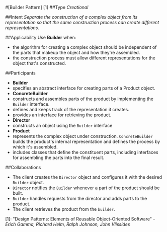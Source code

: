 #[Builder Pattern] [1]
##Type
*Creational*

##Intent
*Separate the construction of a complex object from its representation so that the same construction process can create different representations.*

##Applicability
Use **Builder** when:
- the algorithm for creating a complex object should be independent of the parts that makeup the object and how they're assembled.
- the construction process must allow different representations for the object that's constructed.

##Participants
- **Builder**
 - specifies an abstract interface for creating parts of a Product object.
- **ConcreteBuilder**
 - constructs and assembles parts of the product by implementing the `Builder` interface.
 - defines and keeps track of the representation it creates.
 - provides an interface for retrieving the product.
- **Director**
 - constructs an object using the `Builder` interface
- **Product**
 - represents the complex object under construction. `ConcreteBuilder` builds the product's internal representation and defines the process by which it's assembled.
 - includes classes that define the constituent parts, including interfaces for assembling the parts into the final result.
 
##Collaborations
- The client creates the `Director` object and configures it with the desired `Builder` object.
- `Director` notifies the `Builder` whenever a part of the product should be built.
- `Builder` handles requests from the director and adds parts to the product.
- The client retrieves the product from the `builder`.

[1]: "Design Patterns: Elements of Reusable Object-Oriented Software" - *Erich Gamma, Richard Helm, Ralph Johnson, John Vlissides*
